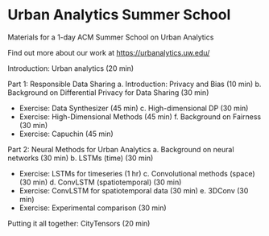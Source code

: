 # Urban Analytics Summer School
Materials for a 1-day ACM Summer School on Urban Analytics

Find out more about our work at https://urbanalytics.uw.edu/

Introduction: Urban analytics (20 min)

Part 1: Responsible Data Sharing
a. Introduction: Privacy and Bias (10 min)
b. Background on Differential Privacy for Data Sharing (30 min)
* Exercise: Data Synthesizer (45 min)
c. High-dimensional DP (30 min)
* Exercise: High-Dimensional Methods (45 min)
f. Background on Fairness (30 min)
* Exercise: Capuchin (45 min)

Part 2: Neural Methods for Urban Analytics
a. Background on neural networks (30 min)
b. LSTMs (time) (30 min)
* Exercise: LSTMs for timeseries (1 hr)
c. Convolutional methods (space) (30 min)
d. ConvLSTM (spatiotemporal) (30 min)
* Exercise: ConvLSTM for spatiotemporal data (30 min)
e. 3DConv (30 min)
* Exercise: Experimental comparison (30 min)

Putting it all together: CityTensors (20 min)
